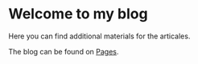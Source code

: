 # Welcome to my blog

Here you can find additional materials for the articales.

The blog can be found on [Pages](https://sem-k32.github.io/semk-blog/).
